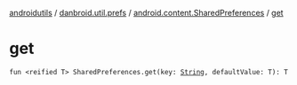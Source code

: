 [androidutils](../../index.md) / [danbroid.util.prefs](../index.md) / [android.content.SharedPreferences](index.md) / [get](./get.md)

# get

`fun <reified T> SharedPreferences.get(key: `[`String`](https://kotlinlang.org/api/latest/jvm/stdlib/kotlin/-string/index.html)`, defaultValue: T): T`